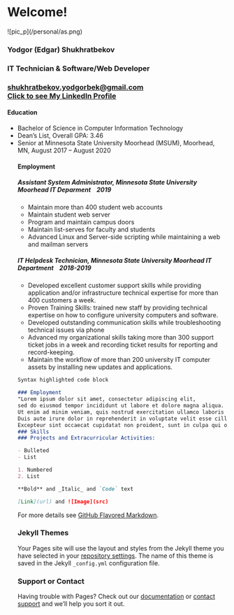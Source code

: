 <h1> Welcome!</h1>
![pic_p](/personal/as.png)
<br>

<h3>Yodgor (Edgar) Shukhratbekov</h3>
<h3>IT Technician & Software/Web Developer<h3>
<a href="mailto:shukhratbekov.yodgorbek@gmail.com">shukhratbekov.yodgorbek@gmail.com</a>

<div class="LI-profile-badge"  data-version="v1" data-size="medium" data-locale="en_US" data-type="horizontal" data-theme="light" data-vanity="edgar-shukhratbekov-a90016113"><a class="LI-simple-link" href='https://www.linkedin.com/in/edgar-shukhratbekov-a90016113?trk=profile-badge'>Click to see My LinkedIn Profile</a></div>
<h4> Education</h4>
<ul>
<li>Bachelor of Science in Computer Information Technology</li> 
<li>Dean’s List, Overall GPA: 3.46</li> 
<li>Senior at Minnesota State University Moorhead (MSUM), Moorhead, MN, August 2017 – August 2020</li><ul>
</ul>
<h4> Employment </h4>
<h5> Assistant System Administrator, Minnesota State University Moorhead IT Deparment   &nbsp;&nbsp;  2019</h5>
<ul>
<li>Maintain more than 400 student web accounts</li> 
<li>Maintain student web server</li> 
<li>Program and maintain campus doors </li>
<li>Maintain list-serves for faculty and students </li>
<li>Advanced Linux and Server-side scripting while maintaining a web and mailman servers</li>
</ul>
  
<h5> IT Helpdesk Technician, Minnesota State University Moorhead IT Department &nbsp;&nbsp;  2018-2019</h5>
<ul>
<li>Developed excellent customer support skills while providing application and/or infrastructure technical expertise for more than 400 customers a week.</li> 
<li>Proven Training Skills: trained new staff by providing technical expertise on how to configure university computers and software. </li> 
<li>Developed outstanding communication skills while troubleshooting technical issues via phone </li>
<li>Advanced my organizational skills taking more than 300 support ticket jobs in a week and recording ticket results for reporting and record-keeping. </li>
<li>Maintain the workflow of more than 200 university IT computer assets by installing new updates and applications.</li>
</ul>




```markdown
Syntax highlighted code block

### Employment
"Lorem ipsum dolor sit amet, consectetur adipiscing elit, 
sed do eiusmod tempor incididunt ut labore et dolore magna aliqua. 
Ut enim ad minim veniam, quis nostrud exercitation ullamco laboris nisi ut aliquip ex ea commodo consequat. 
Duis aute irure dolor in reprehenderit in voluptate velit esse cillum dolore eu fugiat nulla pariatur. 
Excepteur sint occaecat cupidatat non proident, sunt in culpa qui officia deserunt mollit anim id est laborum."
### Skills
### Projects and Extracurricular Activities:

- Bulleted
- List

1. Numbered
2. List

**Bold** and _Italic_ and `Code` text

[Link](url) and ![Image](src)
```

For more details see [GitHub Flavored Markdown](https://guides.github.com/features/mastering-markdown/).

### Jekyll Themes

Your Pages site will use the layout and styles from the Jekyll theme you have selected in your [repository settings](https://github.com/yodgor/personal/settings). The name of this theme is saved in the Jekyll `_config.yml` configuration file.

### Support or Contact

Having trouble with Pages? Check out our [documentation](https://help.github.com/categories/github-pages-basics/) or [contact support](https://github.com/contact) and we’ll help you sort it out.
